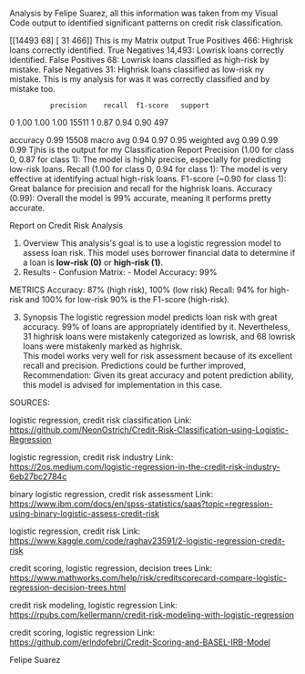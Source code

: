 Analysis by Felipe Suarez, all this information was taken from my Visual Code output to identified significant patterns on credit risk classification. 

[[14493    68]
 [   31   466]]
This is my Matrix output 
True Positives 466: Highrisk loans correctly identified.
True Negatives 14,493: Lowrisk loans correctly identified.
False Positives 68: Lowrisk loans classified as high-risk by mistake.
False Negatives 31: Highrisk loans classified as low-risk ny mistake.
This is my analysis for was it was correctly classified and by mistake too. 



              precision    recall  f1-score   support
          
0             1.00       1.00      1.00      15511
1             0.87       0.94      0.90       497

accuracy                           0.99      15508
macro avg       0.94       0.97      0.95
weighted avg    0.99       0.99      0.99
Tjhis is the output for my Classification Report 
Precision (1.00 for class 0, 0.87 for class 1): The model is highly precise, especially for predicting low-risk loans.
Recall (1.00 for class 0, 0.94 for class 1): The model is very effective at identifying actual high-risk loans.
F1-score (~0.90 for class 1): Great balance for precision and recall for the highrisk loans.
Accuracy (0.99): Overall the model is 99% accurate, meaning it performs pretty accurate.

Report on Credit Risk Analysis
1. Overview
This analysis's goal is to use a logistic regression model to assess loan risk. This model uses borrower financial data to determine if a loan is **low-risk (0)** or **high-risk (1)**.
2. Results - Confusion Matrix: - Model Accuracy: 99%

METRICS
Accuracy: 87% (high risk), 100% (low risk)
Recall: 94% for high-risk and 100% for low-risk
90% is the F1-score (high-risk).

3. Synopsis The logistic regression model predicts loan risk with great accuracy. 99% of loans are appropriately identified by it. Nevertheless, 31 highrisk loans were mistakenly categorized as lowrisk, and 68 lowrisk loans were mistakenly marked as highrisk.  
This model works very well for risk assessment because of its excellent recall and precision. Predictions could be further improved,
Recommendation: Given its great accuracy and potent prediction ability, this model is advised for implementation in this case.


SOURCES: 

logistic regression, credit risk classification
Link: https://github.com/NeonOstrich/Credit-Risk-Classification-using-Logistic-Regression

logistic regression, credit risk industry
Link: https://2os.medium.com/logistic-regression-in-the-credit-risk-industry-6eb27bc2784c

binary logistic regression, credit risk assessment
Link: https://www.ibm.com/docs/en/spss-statistics/saas?topic=regression-using-binary-logistic-assess-credit-risk

logistic regression, credit risk
Link: https://www.kaggle.com/code/raghav23591/2-logistic-regression-credit-risk

credit scoring, logistic regression, decision trees
Link: https://www.mathworks.com/help/risk/creditscorecard-compare-logistic-regression-decision-trees.html

credit risk modeling, logistic regression
Link: https://rpubs.com/kellermann/credit-risk-modeling-with-logistic-regression

credit scoring, logistic regression
Link: https://github.com/erlndofebri/Credit-Scoring-and-BASEL-IRB-Model


Felipe Suarez 



